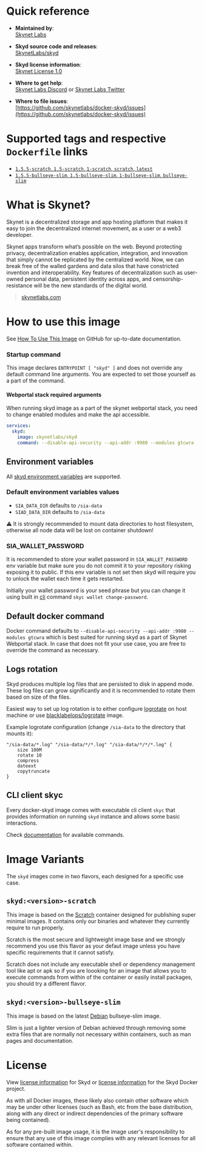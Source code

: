# Quick reference

- **Maintained by**:  
  [Skynet Labs](https://skynetlabs.com)

- **Skyd source code and releases**:  
  [SkynetLabs/skyd](https://gitlab.com/SkynetLabs/skyd)

- **Skyd license information**:  
  [Skynet License 1.0](https://gitlab.com/SkynetLabs/skyd/-/blob/master/LICENSE.md)

- **Where to get help**:  
  [Skynet Labs Discord](https://discord.gg/skynetlabs) or [Skynet Labs Twitter](https://twitter.com/SkynetLabs)

- **Where to file issues**:  
  [https://github.com/skynetlabs/docker-skyd/issues](https://github.com/skynetlabs/docker-skyd/issues)

# Supported tags and respective `Dockerfile` links

- [`1.5.5-scratch`, `1.5-scratch`, `1-scratch`, `scratch`, `latest`](https://github.com/SkynetLabs/docker-skyd/blob/main/scratch/Dockerfile)
- [`1.5.5-bullseye-slim`, `1.5-bullseye-slim`, `1-bullseye-slim`, `bullseye-slim`](https://github.com/SkynetLabs/docker-skyd/blob/main/bullseye-slim/Dockerfile)

# What is Skynet?

Skynet is a decentralized storage and app hosting platform that makes it easy to join the decentralized internet movement, as a user or a web3 developer.

Skynet apps transform what’s possible on the web. Beyond protecting privacy, decentralization enables application, integration, and innovation that simply cannot be replicated by the centralized world. Now, we can break free of the walled gardens and data silos that have constricted invention and interoperability. Key features of decentralization such as user-owned personal data, persistent identity across apps, and censorship-resistance will be the new standards of the digital world.

> [skynetlabs.com](https://skynetlabs.com)

# How to use this image

See [How To Use This Image](https://github.com/skynetlabs/docker-skyd/blob/main/README.md#how-to-use-this-image) on GitHub for up-to-date documentation.

### Startup command

This image declares `ENTRYPOINT [ "skyd" ]` and does not override any default command line arguments. You are expected to set those yourself as a part of the command.

#### Webportal stack required arguments

When running skyd image as a part of the skynet webportal stack, you need to change enabled modules and make the api accessible.

```yaml
services:
  skyd:
    image: skynetlabs/skyd
    command: --disable-api-security --api-addr :9980 --modules gtcwra
```

## Environment variables

All [skyd environment variables](https://gitlab.com/SkynetLabs/skyd/-/raw/master/build/env.go) are supported.

### Default environment variables values

- `SIA_DATA_DIR` defaults to `/sia-data`
- `SIAD_DATA_DIR` defaults to `/sia-data`

⚠️ It is strongly recommended to mount data directories to host filesystem, otherwise all node data will be lost on container shutdown!

### SIA_WALLET_PASSWORD

It is recommended to store your wallet password in `SIA_WALLET_PASSWORD` env variable but make sure you do not commit it to your repository risking exposing it to public. If this env variable is not set then skyd will require you to unlock the wallet each time it gets restarted.

Initially your wallet password is your seed phrase but you can change it using built in [cli](#cli-client-skyc) command `skyc wallet change-password`.

## Default docker command

Docker command defaults to `--disable-api-security --api-addr :9980 --modules gtcwra` which is best suited for running skyd as a part of Skynet Webportal stack. In case that does not fit your use case, you are free to override the command as necessary.

## Logs rotation

Skyd produces multiple log files that are persisted to disk in append mode. These log files can grow significantly and it is recommended to rotate them based on size of the files.

Easiest way to set up log rotation is to either configure [logrotate](https://linux.die.net/man/8/logrotate) on host machine or use [blacklabelops/logrotate](https://hub.docker.com/r/blacklabelops/logrotate) image.

Example logrotate configuration (change `/sia-data` to the directory that mounts it):

```
"/sia-data/*.log" "/sia-data/*/*.log" "/sia-data/*/*/*.log" {
    size 100M
    rotate 10
    compress
    dateext
    copytruncate
}
```

## CLI client skyc

Every docker-skyd image comes with executable cli client `skyc` that provides information on running `skyd` instance and allows some basic interactions.

Check [documentation](https://gitlab.com/SkynetLabs/skyd/-/blob/master/cmd/skyc/README.md) for available commands.

# Image Variants

The `skyd` images come in two flavors, each designed for a specific use case.

## `skyd:<version>-scratch`

This image is based on the [Scratch](https://hub.docker.com/_/scratch) container designed for publishing super minimal images. It contains only our binaries and whatever they currently require to run properly.

Scratch is the most secure and lightweight image base and we strongly recommend you use this flavor as your defaut image unless you have specific requirements that it cannot satisfy.

Scratch does not include any executable shell or dependency management tool like apt or apk so if you are loooking for an image that allows you to execute commands from within of the container or easily install packages, you should try a different flavor.

## `skyd:<version>-bullseye-slim`

This image is based on the latest [Debian](https://hub.docker.com/_/debian) bullseye-slim image.

Slim is just a lighter version of Debian achieved through removing some extra files that are normally not necessary within containers, such as man pages and documentation.

# License

View [license information](https://gitlab.com/SkynetLabs/skyd/-/blob/master/LICENSE.md) for Skyd or [license information](https://github.com/skyd/docker-skyd/blob/main/LICENSE) for the Skyd Docker project.

As with all Docker images, these likely also contain other software which may be under other licenses (such as Bash, etc from the base distribution, along with any direct or indirect dependencies of the primary software being contained).

As for any pre-built image usage, it is the image user's responsibility to ensure that any use of this image complies with any relevant licenses for all software contained within.
